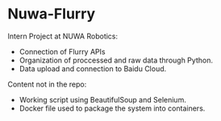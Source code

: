 # Nuwa-Flurry
Intern Project at NUWA Robotics:
* Connection of Flurry APIs
* Organization of proccessed and raw data through Python.
* Data upload and connection to Baidu Cloud.

Content not in the repo: 
* Working script using BeautifulSoup and Selenium.
* Docker file used to package the system into containers.

